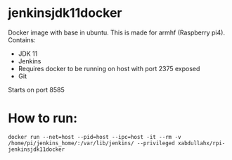 # jenkinsjdk11docker

Docker image with base in ubuntu. This is made for armhf (Raspberry pi4).
Contains:
- JDK 11
- Jenkins
- Requires docker to be running on host with port 2375 exposed
- Git

Starts on port 8585

# How to run:

```console
docker run --net=host --pid=host --ipc=host -it --rm -v /home/pi/jenkins_home/:/var/lib/jenkins/ --privileged xabdullahx/rpi-jenkinsjdk11docker
```
